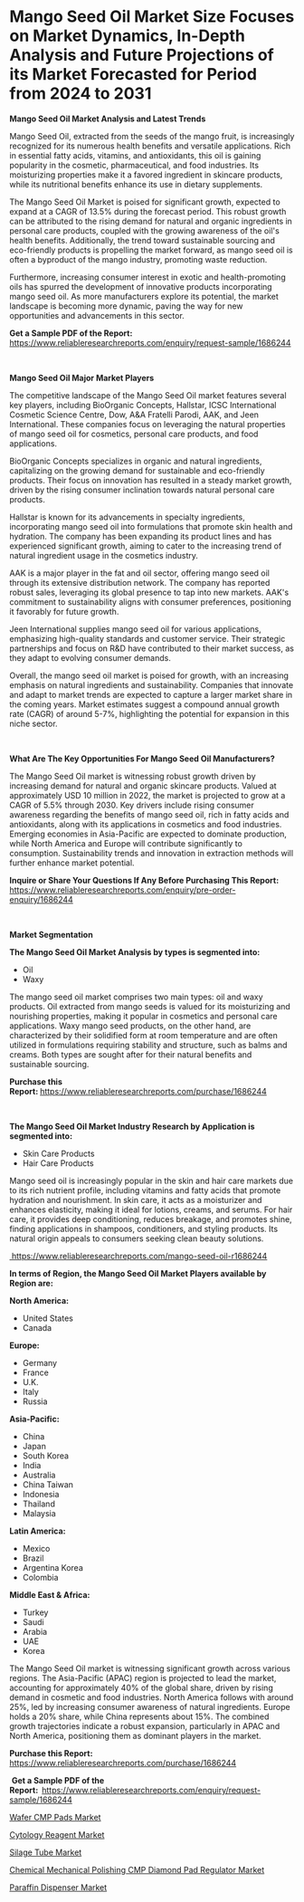 <p><h1>Mango Seed Oil Market Size Focuses on Market Dynamics, In-Depth Analysis and Future Projections of its Market Forecasted for Period from 2024 to 2031</h1></p><p><strong>Mango Seed Oil Market Analysis and Latest Trends</strong></p>
<p><p>Mango Seed Oil, extracted from the seeds of the mango fruit, is increasingly recognized for its numerous health benefits and versatile applications. Rich in essential fatty acids, vitamins, and antioxidants, this oil is gaining popularity in the cosmetic, pharmaceutical, and food industries. Its moisturizing properties make it a favored ingredient in skincare products, while its nutritional benefits enhance its use in dietary supplements.</p><p>The Mango Seed Oil Market is poised for significant growth, expected to expand at a CAGR of 13.5% during the forecast period. This robust growth can be attributed to the rising demand for natural and organic ingredients in personal care products, coupled with the growing awareness of the oil's health benefits. Additionally, the trend toward sustainable sourcing and eco-friendly products is propelling the market forward, as mango seed oil is often a byproduct of the mango industry, promoting waste reduction.</p><p>Furthermore, increasing consumer interest in exotic and health-promoting oils has spurred the development of innovative products incorporating mango seed oil. As more manufacturers explore its potential, the market landscape is becoming more dynamic, paving the way for new opportunities and advancements in this sector.</p></p>
<p><strong>Get a Sample PDF of the Report:&nbsp;</strong> <a href="https://www.reliableresearchreports.com/enquiry/request-sample/1686244?utm_campaign=31&utm_medium=2&utm_source=Github&utm_content=ia&utm_term=06102024&utm_id=mango-seed-oil">https://www.reliableresearchreports.com/enquiry/request-sample/1686244</a></p>
<p>&nbsp;</p>
<p><strong>Mango Seed Oil Major Market Players</strong></p>
<p><p>The competitive landscape of the Mango Seed Oil market features several key players, including BioOrganic Concepts, Hallstar, ICSC International Cosmetic Science Centre, Dow, A&A Fratelli Parodi, AAK, and Jeen International. These companies focus on leveraging the natural properties of mango seed oil for cosmetics, personal care products, and food applications.</p><p>BioOrganic Concepts specializes in organic and natural ingredients, capitalizing on the growing demand for sustainable and eco-friendly products. Their focus on innovation has resulted in a steady market growth, driven by the rising consumer inclination towards natural personal care products.</p><p>Hallstar is known for its advancements in specialty ingredients, incorporating mango seed oil into formulations that promote skin health and hydration. The company has been expanding its product lines and has experienced significant growth, aiming to cater to the increasing trend of natural ingredient usage in the cosmetics industry.</p><p>AAK is a major player in the fat and oil sector, offering mango seed oil through its extensive distribution network. The company has reported robust sales, leveraging its global presence to tap into new markets. AAK's commitment to sustainability aligns with consumer preferences, positioning it favorably for future growth.</p><p>Jeen International supplies mango seed oil for various applications, emphasizing high-quality standards and customer service. Their strategic partnerships and focus on R&D have contributed to their market success, as they adapt to evolving consumer demands.</p><p>Overall, the mango seed oil market is poised for growth, with an increasing emphasis on natural ingredients and sustainability. Companies that innovate and adapt to market trends are expected to capture a larger market share in the coming years. Market estimates suggest a compound annual growth rate (CAGR) of around 5-7%, highlighting the potential for expansion in this niche sector.</p></p>
<p>&nbsp;</p>
<p><strong>What Are The Key Opportunities For Mango Seed Oil Manufacturers?</strong></p>
<p><p>The Mango Seed Oil market is witnessing robust growth driven by increasing demand for natural and organic skincare products. Valued at approximately USD 10 million in 2022, the market is projected to grow at a CAGR of 5.5% through 2030. Key drivers include rising consumer awareness regarding the benefits of mango seed oil, rich in fatty acids and antioxidants, along with its applications in cosmetics and food industries. Emerging economies in Asia-Pacific are expected to dominate production, while North America and Europe will contribute significantly to consumption. Sustainability trends and innovation in extraction methods will further enhance market potential.</p></p>
<p><strong>Inquire or Share Your Questions If Any Before Purchasing This Report:</strong> <a href="https://www.reliableresearchreports.com/enquiry/pre-order-enquiry/1686244?utm_campaign=31&utm_medium=2&utm_source=Github&utm_content=ia&utm_term=06102024&utm_id=mango-seed-oil">https://www.reliableresearchreports.com/enquiry/pre-order-enquiry/1686244</a></p>
<p>&nbsp;</p>
<p><strong>Market Segmentation</strong></p>
<p><strong>The Mango Seed Oil Market Analysis by types is segmented into:</strong></p>
<p><ul><li>Oil</li><li>Waxy</li></ul></p>
<p><p>The mango seed oil market comprises two main types: oil and waxy products. Oil extracted from mango seeds is valued for its moisturizing and nourishing properties, making it popular in cosmetics and personal care applications. Waxy mango seed products, on the other hand, are characterized by their solidified form at room temperature and are often utilized in formulations requiring stability and structure, such as balms and creams. Both types are sought after for their natural benefits and sustainable sourcing.</p></p>
<p><strong>Purchase this Report:&nbsp;</strong><a href="https://www.reliableresearchreports.com/purchase/1686244?utm_campaign=31&utm_medium=2&utm_source=Github&utm_content=ia&utm_term=06102024&utm_id=mango-seed-oil">https://www.reliableresearchreports.com/purchase/1686244</a></p>
<p>&nbsp;</p>
<p><strong>The Mango Seed Oil Market Industry Research by Application is segmented into:</strong></p>
<p><ul><li>Skin Care Products</li><li>Hair Care Products</li></ul></p>
<p><p>Mango seed oil is increasingly popular in the skin and hair care markets due to its rich nutrient profile, including vitamins and fatty acids that promote hydration and nourishment. In skin care, it acts as a moisturizer and enhances elasticity, making it ideal for lotions, creams, and serums. For hair care, it provides deep conditioning, reduces breakage, and promotes shine, finding applications in shampoos, conditioners, and styling products. Its natural origin appeals to consumers seeking clean beauty solutions.</p></p>
<p><a href="https://www.reliableresearchreports.com/mango-seed-oil-r1686244?utm_campaign=31&utm_medium=2&utm_source=Github&utm_content=ia&utm_term=06102024&utm_id=mango-seed-oil">&nbsp;https://www.reliableresearchreports.com/mango-seed-oil-r1686244</a></p>
<p><strong>In terms of Region, the Mango Seed Oil Market Players available by Region are:</strong></p>
<p>
    <p> <strong> North America: </strong>
        <ul>
            <li>United States</li>
            <li>Canada</li>
        </ul>
        </p> 
    <p> <strong> Europe: </strong>
        <ul>
            <li>Germany</li>
            <li>France</li>
            <li>U.K.</li>
            <li>Italy</li>
            <li>Russia</li>
        </ul>
        </p> 
    <p> <strong> Asia-Pacific: </strong>
        <ul>
            <li>China</li>
            <li>Japan</li>
            <li>South Korea</li>
            <li>India</li>
            <li>Australia</li>
            <li>China Taiwan</li>
            <li>Indonesia</li>
            <li>Thailand</li>
            <li>Malaysia</li>
        </ul>
        </p> 
    <p> <strong> Latin America: </strong>
        <ul>
            <li>Mexico</li>
            <li>Brazil</li>
            <li>Argentina Korea</li>
            <li>Colombia</li>
        </ul>
        </p> 
    <p> <strong> Middle East & Africa: </strong>
        <ul>
            <li>Turkey</li>
            <li>Saudi</li>
            <li>Arabia</li>
            <li>UAE</li>
            <li>Korea</li>
        </ul>
    </p>
    </p>
<p><p>The Mango Seed Oil market is witnessing significant growth across various regions. The Asia-Pacific (APAC) region is projected to lead the market, accounting for approximately 40% of the global share, driven by rising demand in cosmetic and food industries. North America follows with around 25%, led by increasing consumer awareness of natural ingredients. Europe holds a 20% share, while China represents about 15%. The combined growth trajectories indicate a robust expansion, particularly in APAC and North America, positioning them as dominant players in the market.</p></p>
<p><strong>Purchase this Report: </strong><a href="https://www.reliableresearchreports.com/purchase/1686244?utm_campaign=31&utm_medium=2&utm_source=Github&utm_content=ia&utm_term=06102024&utm_id=mango-seed-oil">https://www.reliableresearchreports.com/purchase/1686244</a></p>
<p>&nbsp;<strong>Get a Sample PDF of the Report:&nbsp;&nbsp;</strong><a href="https://www.reliableresearchreports.com/enquiry/request-sample/1686244?utm_campaign=31&utm_medium=2&utm_source=Github&utm_content=ia&utm_term=06102024&utm_id=mango-seed-oil">https://www.reliableresearchreports.com/enquiry/request-sample/1686244</a></p>
<p><strong></strong></p>
<p><p><a href="https://issuu.com/reportprime-2/docs/wafer-cmp-pads-market-size-2030.ppt_4fcfef37bd9281?utm_campaign=31&utm_medium=2&utm_source=Github&utm_content=ia&utm_term=06102024&utm_id=mango-seed-oil">Wafer CMP Pads Market</a></p><p><a href="https://github.com/juniordelafrance/Market-Research-Report-List-5/blob/main/cytology-reagent-market.md?utm_campaign=31&utm_medium=2&utm_source=Github&utm_content=ia&utm_term=06102024&utm_id=mango-seed-oil">Cytology Reagent Market</a></p><p><a href="https://www.linkedin.com/pulse/sustainability-trends-silage-tube-industry-market-fadae?utm_campaign=31&utm_medium=2&utm_source=Github&utm_content=ia&utm_term=06102024&utm_id=mango-seed-oil">Silage Tube Market</a></p><p><a href="https://issuu.com/reportprime-2/docs/chemical-mechanical-polishing-cmp-d_1c890895abc202?utm_campaign=31&utm_medium=2&utm_source=Github&utm_content=ia&utm_term=06102024&utm_id=mango-seed-oil">Chemical Mechanical Polishing CMP Diamond Pad Regulator Market</a></p><p><a href="https://github.com/MonroeBullock54/Market-Research-Report-List-1/blob/main/paraffin-dispenser-market.md?utm_campaign=31&utm_medium=2&utm_source=Github&utm_content=ia&utm_term=06102024&utm_id=mango-seed-oil">Paraffin Dispenser Market</a></p></p>